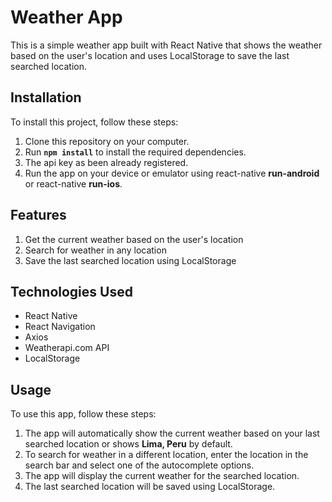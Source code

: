 # Weather App
This is a simple weather app built with React Native that shows the weather based on the user's location and uses LocalStorage to save the last searched location.

## Installation
To install this project, follow these steps:

1. Clone this repository on your computer.
2. Run **`npm install`** to install the required dependencies.
3. The api key as been already registered.
4. Run the app on your device or emulator using react-native **run-android** or react-native **run-ios**.
## Features
1. Get the current weather based on the user's location
2. Search for weather in any location
3. Save the last searched location using LocalStorage
## Technologies Used
* React Native
* React Navigation
* Axios
* Weatherapi.com API
* LocalStorage
## Usage
To use this app, follow these steps:
1. The app will automatically show the current weather based on your last searched location or shows **Lima, Peru** by default.
2. To search for weather in a different location, enter the location in the search bar and select one of the autocomplete options.
3. The app will display the current weather for the searched location.
4. The last searched location will be saved using LocalStorage.
